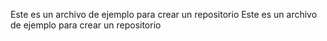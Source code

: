 Este es un archivo de ejemplo para crear un repositorio
Este es un archivo de ejemplo para crear un repositorio
